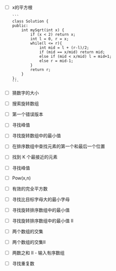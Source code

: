 - [ ] x的平方根
        
      ```
      class Solution {
      public:
          int mySqrt(int x) {
              if (x < 2) return x;
              int l = 0, r = x;
              while(l <= r){
                  int mid = l + (r-l)/2;
                  if (mid == x/mid) return mid;
                  else if (mid < x/mid) l = mid+1;
                  else r = mid-1;
              }
              return r;
          }
      };
      ```
      
- [ ] 猜数字的大小
- [ ] 搜索旋转数组
- [ ] 第一个错误版本
- [ ] 寻找峰值
- [ ] 寻找旋转数组中的最小值
- [ ] 在排序数组中查找元素的第一个和最后一个位置
- [ ] 找到 K 个最接近的元素
- [ ] 寻找峰值
- [ ] Pow(x,n)
- [ ] 有效的完全平方数
- [ ] 寻找比目标字母大的最小字母
- [ ] 寻找旋转排序数组中的最小值
- [ ] 寻找旋转排序数组中的最小值 II
- [ ] 两个数组的交集
- [ ] 两个数组的交集II
- [ ] 两数之和 II - 输入有序数组
- [ ] 寻找重复数
